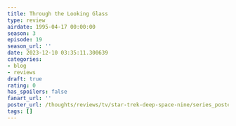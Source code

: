 ```yaml
---
title: Through the Looking Glass
type: review
airdate: 1995-04-17 00:00:00
season: 3
episode: 19
season_url: ''
date: 2023-12-10 03:35:11.300639
categories:
- blog
- reviews
draft: true
rating: 0
has_spoilers: false
fanart_url: ''
poster_url: /thoughts/reviews/tv/star-trek-deep-space-nine/series_poster.jpg
tags: []
---
```


